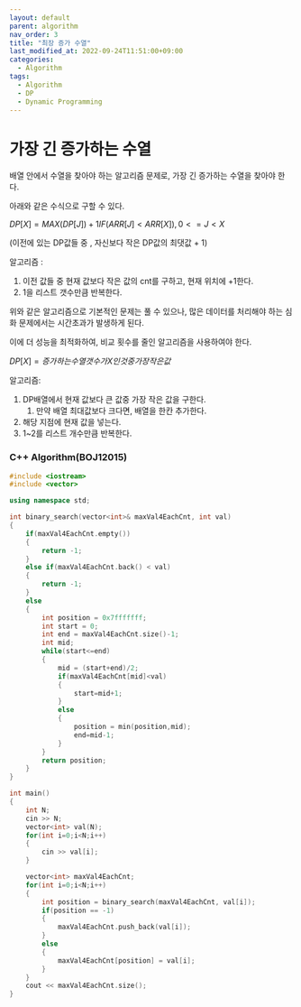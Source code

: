 ```yaml
---
layout: default
parent: algorithm
nav_order: 3
title: "최장 증가 수열"
last_modified_at: 2022-09-24T11:51:00+09:00
categories:
  - Algorithm
tags:
  - Algorithm
  - DP
  - Dynamic Programming
---
```


# 가장 긴 증가하는 수열

배열 안에서 수열을 찾아야 하는 알고리즘 문제로, 가장 긴 증가하는 수열을 찾아야 한다.

아래와 같은 수식으로 구할 수 있다.

$DP[X]=MAX(DP[J])+1 IF(ARR[J]<ARR[X]), 0<=J<X$

(이전에 있는 DP값들 중 , 자신보다 작은 DP값의 최댓값 + 1)

알고리즘 :

1. 이전 값들 중 현재 값보다 작은 값의 cnt를 구하고, 현재 위치에 +1한다.
2. 1을 리스트 갯수만큼 반복한다.

위와 같은 알고리즘으로 기본적인 문제는 풀 수 있으나, 많은 데이터를 처리해야 하는 심화 문제에서는 시간초과가 발생하게 된다.

이에 더 성능을 최적화하여, 비교 횟수를 줄인 알고리즘을 사용하여야 한다.

$DP[X] = 증가하는 수열 갯수가 X인것 중 가장 작은 값$

알고리즘:

1. DP배열에서 현재 값보다 큰 값중 가장 작은 값을 구한다.
    1. 만약 배열 최대값보다 크다면, 배열을 한칸 추가한다.
2. 해당 지점에 현재 값을 넣는다.
3. 1~2를 리스트 개수만큼 반복한다.

### C++ Algorithm(BOJ12015)

```cpp
#include <iostream>
#include <vector>

using namespace std;

int binary_search(vector<int>& maxVal4EachCnt, int val)
{
    if(maxVal4EachCnt.empty())
    {
        return -1;
    }
    else if(maxVal4EachCnt.back() < val)
    {
        return -1;
    }
    else
    {
        int position = 0x7fffffff;
        int start = 0;
        int end = maxVal4EachCnt.size()-1;
        int mid;
        while(start<=end)
        {
            mid = (start+end)/2;
            if(maxVal4EachCnt[mid]<val)
            {
                start=mid+1;
            }
            else
            {
                position = min(position,mid);
                end=mid-1;
            }
        }
        return position;
    }
}

int main()
{
    int N;
    cin >> N;
    vector<int> val(N);
    for(int i=0;i<N;i++)
    {
        cin >> val[i];
    }

    vector<int> maxVal4EachCnt;
    for(int i=0;i<N;i++)
    {
        int position = binary_search(maxVal4EachCnt, val[i]);
        if(position == -1)
        {
            maxVal4EachCnt.push_back(val[i]);
        }
        else
        {
            maxVal4EachCnt[position] = val[i];
        }
    }
    cout << maxVal4EachCnt.size();
}
```